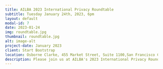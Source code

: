 ```yaml
---
title: AILBA 2023 International Privacy Roundtable
subtitle: Tuesday January 24th, 2023, 6pm
layout: default
modal-id: 7
date: 2023-01-24
img: roundtable.jpg
thumbnail: roundtable.jpg
alt: image-alt
project-date: January 2023
client: Start Bootstrap
location: Osborne Clarke, 455 Market Street, Suite 1100,San Francisco CA 94105
description: Please join us at AILBA's 2023 International Privacy Roundtable at Osborne Clarke's office in San Francisco at 6pm. Panelists are Felix Hilgert, Partner at Osborne Clarke, Kai Westerwelle, Partner at Bird & Bird, Anna Gassot, Senior Privacy Counsel at Uber and Guinevere Jobson, VP & General Counsel at Quantcast. We will host a networking reception following the panel discussion.
---
```

